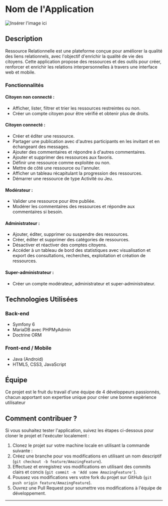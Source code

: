 # Nom de l'Application

![Insérer l'image ici](url_de_l_image)

## Description

Ressource Relationnelle est une plateforme conçue pour améliorer la qualité des liens relationnels, avec l'objectif d'enrichir la qualité de vie des citoyens. Cette application propose des ressources et des outils pour créer, renforcer et enrichir les relations interpersonnelles à travers une interface web et mobile.

### Fonctionnalités

#### Citoyen non connecté :
- Afficher, lister, filtrer et trier les ressources restreintes ou non.
- Créer un compte citoyen pour être vérifié et obtenir plus de droits.

#### Citoyen connecté :
- Créer et éditer une ressource.
- Partager une publication avec d'autres participants en les invitant et en échangeant des messages.
- Ajouter des commentaires et répondre à d'autres commentaires.
- Ajouter et supprimer des ressources aux favoris.
- Définir une ressource comme exploitée ou non.
- Mettre de côté une ressource ou l'annuler.
- Afficher un tableau récapitulant la progression des ressources.
- Démarrer une ressource de type Activité ou Jeu.

#### Modérateur :
- Valider une ressource pour être publiée.
- Modérer les commentaires des ressources et répondre aux commentaires si besoin.

#### Administrateur :
- Ajouter, éditer, supprimer ou suspendre des ressources.
- Créer, éditer et supprimer des catégories de ressources.
- Désactiver et réactiver des comptes citoyens.
- Accéder à un tableau de bord des statistiques avec visualisation et export des consultations, recherches, exploitation et création de ressources.

#### Super-administrateur :
- Créer un compte modérateur, administrateur et super-administrateur.

## Technologies Utilisées

### Back-end 
- Symfony 6
- MariaDB avec PHPMyAdmin
- Doctrine ORM

### Front-end / Mobile
- Java (Android)
- HTML5, CSS3, JavaScript

## Équipe

Ce projet est le fruit du travail d'une équipe de 4 développeurs passionnés, chacun apportant son expertise unique pour créer une bonne expèrience utilisateur 

## Comment contribuer ?

Si vous souhaitez tester l'application, suivez les étapes ci-dessous pour cloner le projet et l'exécuter localement :

1. Clonez le projet sur votre machine locale en utilisant la commande suivante :
2. Créez une branche pour vos modifications en utilisant un nom descriptif (`git checkout -b feature/AmazingFeature`).
3. Effectuez et enregistrez vos modifications en utilisant des commits clairs et concis (`git commit -m 'Add some AmazingFeature'`).
4. Poussez vos modifications vers votre fork du projet sur GitHub (`git push origin feature/AmazingFeature`).
5. Ouvrez une Pull Request pour soumettre vos modifications à l'équipe de développement.

---
  
